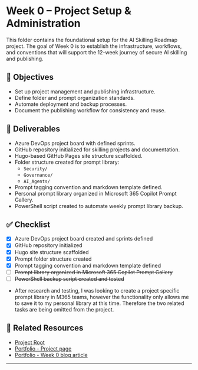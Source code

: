 # Week 0 – Project Setup & Administration

This folder contains the foundational setup for the AI Skilling Roadmap project. The goal of Week 0 is to establish the infrastructure, workflows, and conventions that will support the 12-week journey of secure AI skilling and publishing.

## 🎯 Objectives

- Set up project management and publishing infrastructure.
- Define folder and prompt organization standards.
- Automate deployment and backup processes.
- Document the publishing workflow for consistency and reuse.

## 📁 Deliverables

- Azure DevOps project board with defined sprints.
- GitHub repository initialized for skilling projects and documentation.
- Hugo-based GitHub Pages site structure scaffolded.
- Folder structure created for prompt library:
  - `Security/`
  - `Governance/`
  - `AI_Agents/`
- Prompt tagging convention and markdown template defined.
- Personal prompt library organized in Microsoft 365 Copilot Prompt Gallery.
- PowerShell script created to automate weekly prompt library backup.

## ✅ Checklist

- [x] Azure DevOps project board created and sprints defined  
- [x] GitHub repository initialized  
- [x] Hugo site structure scaffolded  
- [x] Prompt folder structure created  
- [x] Prompt tagging convention and markdown template defined
- [ ] ~~Prompt library organized in Microsoft 365 Copilot Prompt Gallery~~  
- [ ] ~~PowerShell backup script created and tested~~  

- After research and testing, I was looking to create a project specific prompt library in M365 teams, however the functionality only allows me to save it to my personal library at this time. Therefore the two related tasks are being omitted from the project.

## 🔗 Related Resources

- [Project Root](/Microsoft/Azure%20Ai%20Security%20Skills%20Challenge/README.md)
- [Portfolio - Project page](https://marcusjacobson.github.io/techblog/projects/ai-security-skilling-challenge/)
- [Portfolio - Week 0 blog article]()

---

